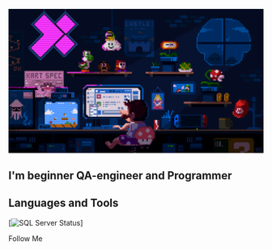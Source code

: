![Header](https://github.com/dihlofoz/dihlofoz/blob/main/assets/github.gif)

## I'm beginner QA-engineer and Programmer

## Languages and Tools
[![SQL Server Status](https://img.shields.io/badge/SQL%20Server-Подключено-green)]

Follow Me